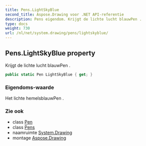 ```yaml
---
title: Pens.LightSkyBlue
second_title: Aspose.Drawing voor .NET API-referentie
description: Pens eigendom. Krijgt de lichte lucht blauwPen .
type: docs
weight: 730
url: /nl/net/system.drawing/pens/lightskyblue/
---
```

## Pens.LightSkyBlue property

Krijgt de lichte lucht blauwPen .

```csharp
public static Pen LightSkyBlue { get; }
```

### Eigendoms-waarde

Het lichte hemelsblauwPen .

### Zie ook

* class [Pen](../../pen/)
* class [Pens](../)
* naamruimte [System.Drawing](../../pens/)
* montage [Aspose.Drawing](../../../)


